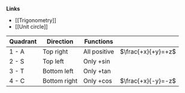 **Links**
- [[Trigonometry]] 
- [[Unit circle]]

| Quadrant | Direction    | Functions        |                    |
| -------- | ------------ | ---------------- | ------------------ |
| 1 - A    | Top right    | All positive     | $\frac{+x}{+y}=+z$ |
| 2 - S    | Top left     | Only $+\sin$     |                    |
| 3 - T    | Bottom left  | Only $+\tan$<br> |                    |
| 4 - C    | Bottom right | Only $+\cos$<br> | $\frac{+x}{-y}=-z$ |
